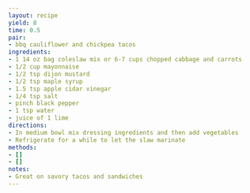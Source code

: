 ```yaml
---
layout: recipe
yield: 8
time: 0.5
pair:
- bbq cauliflower and chickpea tacos
ingredients:
- 1 14 oz bag coleslaw mix or 6-7 cups chopped cabbage and carrots
- 1/2 cup mayonnaise
- 1/2 tsp dijon mustard
- 1/2 tsp maple syrup
- 1.5 tsp apple cidar vinegar
- 1/4 tsp salt
- pinch black pepper
- 1 tsp water
- juice of 1 lime
directions:
- In medium bowl mix dressing ingredients and then add vegetables
- Refrigerate for a while to let the slaw marinate
methods:
- []
- []
notes:
- Great on savory tacos and sandwiches
---
```

